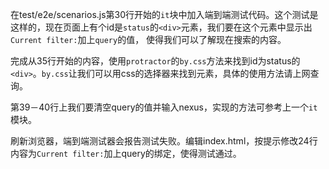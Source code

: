在test/e2e/scenarios.js第30行开始的```it```块中加入端到端测试代码。这个测试是这样的，现在页面上有个id是```status```的```<div>```元素，我们要在这个元素中显示出```Current filter:```加上```query```的值，
使得我们可以了解现在搜索的内容。

完成从35行开始的内容，使用```protractor```的```by.css```方法来找到id为status的```<div>```。```by.css```让我们可以用css的选择器来找到元素，具体的使用方法请上网查询。

第39－40行上我们要清空query的值并输入nexus，实现的方法可参考上一个```it```模块。

刷新浏览器，端到端测试器会报告测试失败。编辑index.html，按提示修改24行内容为```Current filter:```加上query的绑定，使得测试通过。